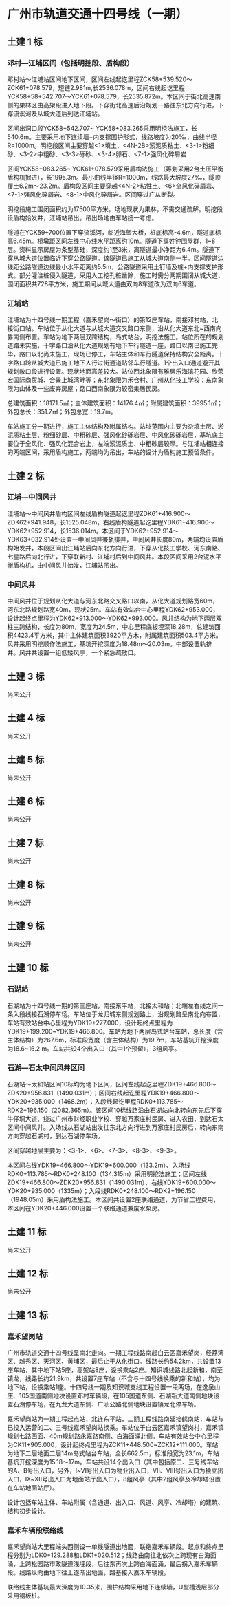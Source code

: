 广州市轨道交通十四号线（一期）
==========

## 土建 1 标

### 邓村—江埔区间（包括明挖段、盾构段）

邓村站～江埔站区间地下区间，区间左线起讫里程ZCK58+539.520～ZCK61+078.579，短链2.981m,长2536.078m，区间右线起讫里程YCK58+58+542.707～YCK61+078.579，长2535.872m。本区间于街北高速南侧的果林区由高架段进入地下段。下穿街北高速后沿规划一路往东北方向行进，下穿流溪河及从城大道后到达江埔站。

区间出洞口段YCK58+542.707~ YCK58+083.265采用明挖法施工，长540.6m。主要采用地下连续墙+内支撑围护形式，线路坡度为20‰，曲线半径R=1000m。明挖段区间主要穿越&lt;1&gt;填土、&lt;4N-2B&gt;淤泥质粘土、&lt;3-1&gt;粉细砂、&lt;3-2&gt;中粗砂、&lt;3-3&gt;砾砂、&lt;3-4&gt;卵石、&lt;7-1&gt;强风化碎屑岩

区间YCK58+083.265~ YCK61+078.579采用盾构法施工（筹划采用2台土压平衡盾构机掘进），长1995.3m。最小曲线半径R=1000m，线路最大坡度27‰，隧顶覆土6.2m～23.2m。盾构段区间主要穿越&lt;4N-2&gt;粘性土、&lt;6&gt;全风化碎屑岩、&lt;7-1&gt;强风化碎屑岩、&lt;8-1&gt;中风化碎屑岩。区间穿过广从断裂。

明挖段施工围闭面积约为17500平方米，场地现状为果林，不需交通疏解。明挖段设盾构始发井，江埔站吊出。吊出场地由车站统一考虑。

隧道在YCK59+700位置下穿流溪河，临近海塱大桥，桩底标高-4.6m，隧道底标高6.45m。桥墩距区间左线中心线水平距离约10m。隧道下穿姓钟围屋群，1~8层。资料显示房屋为条型基础，深度约1至3米，离隧道最小净距为6.4m。隧道下穿从城大道位置临近下穿公路隧道。该隧道已施工从城大道南侧一半。区间隧道边线距公路隧道边线最小水平距离约5.5m，公路隧道采用土钉墙及桩+内支撑支护形式。部分灌注桩侵入隧道，采用人工挖孔桩凿除，施工时需分两期围闭从城大道，围闭面积共728平方米，施工期间从城大道由双向8车道改为双向6车道。

### 江埔站

江埔站为十四号线一期工程（嘉禾望岗～街口）的第12座车站，南接邓村站，北接街口站。车站位于从化大道与从城大道交叉路口东侧，沿从化大道东北~西南向靠南侧布置。车站为地下两层双跨结构，岛式站台，明挖法施工。站位所在的规划道路未实施，十字路口沿从化大道规划有地下车行隧道一座，路口以南已施工完毕，路口以北尚未施工，现场已停工，车站主体和车行隧道保持结构安全距离。十字路口跨从城大道已施工地下人行过街通道贴邻车行隧道。1个出入口通道避开其规划敞口段进行设置。现状地面高差较大。站位西北象限有雅居乐海滨花园、欣荣宏国际商贸城、合景上城湾畔等；东北象限为禾仓村、广州从化技工学校；东南象限为山体及一些废弃房屋；路口西南象限为较密集居民房。

总建筑面积：18171.5㎡；主体建筑面积：14176.4㎡；附属建筑面积：3995.1㎡；外包总长：351.7㎡；外包总宽：19.7m。

车站施工分一期进行，施工主体结构及附属结构。站址范围内主要为杂填土层、淤泥质粘土层、粉细砂层、中粗砂层、强风化砂砾岩层、中风化砂砾岩层，基坑底主要位于全风化、强风化混合岩上，左端淤泥质土、中粗砂层较厚。与江埔站相连接的两端区间，采用盾构施工，两端均为吊出，车站的设计为盾构施工预留条件。


## 土建 2 标

### 江埔—中间风井

江埔站～中间风井盾构区间左线盾构隧道起讫里程ZDK61+416.900～ZDK62+941.948，长1525.048m，右线盾构隧道起讫里程YDK61+416.900～YDK62+952.914，长1536.014m。本区间于YDK62+952.914～YDK63+032.914处设置一中间风井兼轨排井，中间风井长度80m，两端均设置盾构始发井，本段区间出江埔站后向东北方向行进，下穿从化技工学校、河东南路、七星路后向北行进，下穿联新村、江埔村后到中间风井。本段区间采用2台泥水平衡盾构机，由中间风井始发，江埔站吊出。

### 中间风井

中间风井位于规划从化大道与河东北路交叉路口以南，从化大道规划路宽60m，河东北路规划路宽40m，现状25m。车站有效站台中心里程YDK62+953.000，设计起终点里程为YDK62+913.000～YDK62+993.000。风井结构为地下两层双柱三跨结构，长度为80m，宽度为24.5m，中心里程底板埋深18.28m，总建筑面积4423.4平方米，其中主体建筑面积3920平方木，附属建筑面积503.4平方米。风井采用明挖顺作法施工，基坑开挖深度为18.48m～20.03m。中部设置轨排井。风井共设置一组低矮风亭，一个紧急疏散口。


## 土建 3 标

尚未公开


## 土建 4 标

尚未公开


## 土建 5 标

尚未公开


## 土建 6 标

尚未公开


## 土建 7 标

尚未公开


## 土建 8 标

尚未公开


## 土建 9 标

尚未公开


## 土建 10 标

### 石湖站

石湖站为十四号线一期的第三座站，南接东平站，北接太和站；北端左右线之间一条入段线接石湖停车场。车站位于龙归城东侧规划路上，沿规划路呈南北向布置，车站有效站台中心里程为YDK19+277.000，设计起终点里程为YDK19+199.200~YDK19+466.800。车站为地下两层岛式站台车站，总长度（含主体结构）为267.6m，标准段宽度（含主体结构）为19.7m，车站基坑开挖深度为18.6~16.2 m。车站共设4个出入口（其中1个预留），3组风亭。

### 石湖—石太中间风井区间

石湖站～太和站区间10标均为地下区间，区间左线起讫里程ZDK19+466.800～ZDK20+956.831（1490.031m）；区间右线起讫里程YDK19+466.800～YDK20+935.000（1468.2m）；入段线起讫里程RDK0+113.785～RDK2+196.150（2082.365m）。该区间10标线路沿由石湖站向北转向东先后下穿牛仔垌大道、绕过广州市财经职业学校、穿越万家庄村民房、进入农田，到达石太区间中间风井。入场线从石湖站出发往东北方向行进到万家庄村民房后，转向东南方向穿越石湖村，到达石湖停车场。

区间穿越地层主要为：&lt;3-1&gt;、&lt;6&gt;、&lt;7-3&gt;、&lt;8-3&gt;、&lt;9-3&gt;。

本区间右线YDK19+466.800～YDK19+600.000（133.2m）、入场线RDK0+113.785～RDK0+248.100（134.315m）采用明挖法施工；区间左线ZDK19+466.800～ZDK20+956.831（1490.031m）、右线YDK19+600.000～YDK20+935.000（1335m）；入段线RDK0+248.100～RDK2+196.150（1948.05m）采用盾构法施工。本区间共设置2座联络通道，为节省工程费用，本区间在YDK20+446.000设置一个联络通道兼废水泵房。


## 土建 11 标

尚未公开


## 土建 12 标

尚未公开


## 土建 13 标

### 嘉禾望岗站

广州市轨道交通十四号线呈南北走向。一期工程线路南起白云区嘉禾望岗，经荔湾区、越秀区、天河区、黄埔区，最后止于从化街口。线路长约54.2km，共设置13座车站，其中地下站5座，高架站8座，设换乘站2座。知识城线路北起新和，南至镇龙，线路长约21.9km，共设置7座车站（不含与十四号线换乘的新和站），均为地下站，设换乘站1座。十四号线一期及知识城支线工程设置一段两场，在逸泉山庄、105国道南侧地块设置邓村车辆段，在105国道东侧、石湖新大道南侧地块设置石湖停车场，在九龙大道东侧、广汕公路北侧地块设置镇龙北停车场。

嘉禾望岗站为一期工程起点站，北连东平站，二期工程线路南延接鹤南站，车站与已投入运营的二、三号线嘉禾望岗站换乘。车站位于白云区嘉禾镇望岗村，嘉禾镇规划七路西面、40m规划路永嘉路南侧、白海面涌北侧。车站有效站台中心里程为CK11+905.000，设计起终点里程为ZCK11+448.500~ZCK12+111.000。车站为地下二层地面二层14m岛式站台车站，全长662.5m，标准段宽为23.1m，车站基坑开挖深度为15.18～17m。车站共设14个出入口（其中包括原二、三号线车站的A、B号出入口，另外，Ⅰ~Ⅵ号出入口为物业出入口，Ⅶ、Ⅷ号出入口为独立出入口，Ⅸ~ⅩⅡ号出入口为地面站厅出入口），8组风亭（其中2组风亭及冷却塔设置在车站地面站厅）。

设计包括车站主体、车站附属（含通道、出入口、风道、风亭、冷却塔）的建筑、结构初步设计。

### 嘉禾车辆段联络线

嘉禾望岗站大里程端头西侧设一单线隧道出地面，联络嘉禾车辆段。起点和终点里程分别为LDK0+129.288和LDK1+020.512；线路由南往北依次上跨现有白海面涌，上跨松园路市政隧道浅埋段，后往东再次上跨白海面涌，最后拐入嘉禾车辆段。线路纵向由地下往上逐渐出地面，路基接入嘉禾车辆段。

联络线主体基坑最大深度为10.35米，围护结构采用地下连续墙，U型槽浅层部分采用钢板桩。
